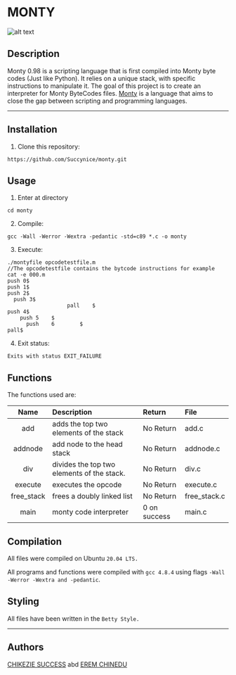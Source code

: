 # MONTY

![alt text](https://pbs.twimg.com/media/CFYYWy6UEAE9Ow-.png)

## Description

Monty 0.98 is a scripting language that is first compiled into Monty byte codes (Just like Python). It relies on a unique stack, with specific instructions to manipulate it. The goal of this project is to create an interpreter for Monty ByteCodes files. [Monty](http://montyscoconut.github.io/) is a language that aims to close the gap between scripting and programming languages.

*****

## Installation

1. Clone this repository:
```console
https://github.com/Succynice/monty.git
```

## Usage
1. Enter at directory
```console
cd monty
```

2. Compile:
```console
gcc -Wall -Werror -Wextra -pedantic -std=c89 *.c -o monty
```

3. Execute:
```console
./montyfile opcodetestfile.m
//The opcodetestfile contains the bytcode instructions for example
cat -e 000.m
push 0$
push 1$
push 2$
  push 3$
                   pall    $
push 4$
    push 5    $
      push    6        $
pall$
```

4. Exit status:
```console
Exits with status EXIT_FAILURE
```
## Functions

The functions used are:

|Name | Description | Return| File
|:--: | :-- | :--| :--|
| add | adds the top two elements of the stack | No Return | add.c|
| addnode | add node to the head stack | No Return | addnode.c|
| div | divides the top two elements of the stack. | No Return | div.c|
| execute | executes the opcode | No Return | execute.c|
| free_stack | frees a doubly linked list | No Return | free_stack.c|
| main | monty code interpreter | 0 on success | main.c|

## Compilation
All files were compiled on Ubuntu `20.04 LTS.`

All programs and functions were compiled with `gcc 4.8.4` using flags `-Wall -Werror -Wextra and -pedantic`.

## Styling
All files have been written in the `Betty Style.`

*****

## Authors
[CHIKEZIE SUCCESS](https://succynice@github.com) abd [EREM CHINEDU](https://alextindey@github.com)
